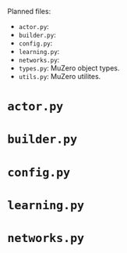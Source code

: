 Planned files:

- `actor.py`: 
- `builder.py`: 
- `config.py`: 
- `learning.py`: 
- `networks.py`: 
- `types.py`: MuZero object types.
- `utils.py`: MuZero utilites.

# `actor.py`

# `builder.py`

# `config.py`

# `learning.py`

# `networks.py`
